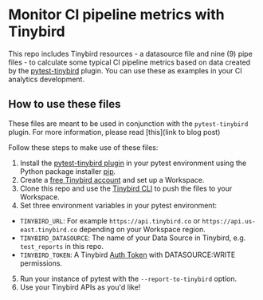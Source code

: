# Monitor CI pipeline metrics with Tinybird
This repo includes Tinybird resources - a datasource file and nine (9) pipe files - to calculate some typical CI pipeline metrics based on data created by the [pytest-tinybird](https://github.com/tinybirdco/pytest-tinybird) plugin. You can use these as examples in your CI analytics development.

## How to use these files
These files are meant to be used in conjunction with the `pytest-tinybird` plugin. For more information, please read [this](link to blog post)

Follow these steps to make use of these files:
1. Install the [pytest-tinybird plugin](https://pypi.org/project/pytest-tinybird/) in your pytest environment using the Python package installer [pip](https://pip.pypa.io/en/stable/). 
2. Create a [free Tinybird account](https://www.tinybird.co/signup?referrer=github) and set up a Workspace.
3. Clone this repo and use the [Tinybird CLI](https://www.tinybird.co/docs/quick-start-cli.html) to push the files to your Workspace.
4. Set three environment variables in your pytest environment:
   
  - ``TINYBIRD_URL``: For example ``https://api.tinybird.co`` or ``https://api.us-east.tinybird.co`` depending on your Workspace region.
  - ``TINYBIRD_DATASOURCE``: The name of your Data Source in Tinybird, e.g. ``test_reports`` in this repo.
  - ``TINYBIRD_TOKEN``: A Tinybird [Auth Token](https://www.tinybird.co/docs/concepts/auth-tokens.html) with DATASOURCE:WRITE permissions.

5. Run your instance of pytest with the `--report-to-tinybird` option.
6. Use your Tinybird APIs as you'd like!
